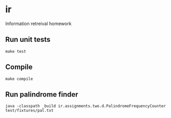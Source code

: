 # ir

Information retreival homework

## Run unit tests

`make test`

## Compile

`make compile`

## Run palindrome finder

`java -classpath _build ir.assignments.two.d.PalindromeFrequencyCounter test/fixtures/pal.txt`
